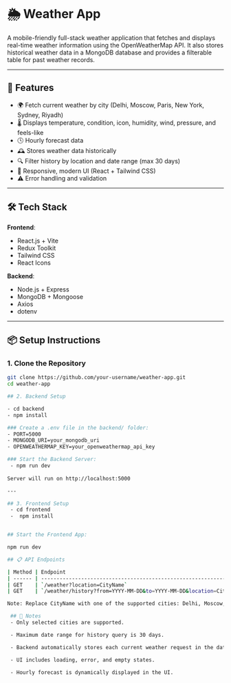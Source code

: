 # 🌦️ Weather App

A mobile-friendly full-stack weather application that fetches and displays real-time weather information using the OpenWeatherMap API. It also stores historical weather data in a MongoDB database and provides a filterable table for past weather records.

---

## 🚀 Features

- 🌍 Fetch current weather by city (Delhi, Moscow, Paris, New York, Sydney, Riyadh)
- 🌡️ Displays temperature, condition, icon, humidity, wind, pressure, and feels-like
- 🕓 Hourly forecast data
- 🕰️ Stores weather data historically
- 🔍 Filter history by location and date range (max 30 days)
- 📱 Responsive, modern UI (React + Tailwind CSS)
- ⚠️ Error handling and validation

---

## 🛠️ Tech Stack

**Frontend**:
- React.js + Vite
- Redux Toolkit
- Tailwind CSS
- React Icons

**Backend**:
- Node.js + Express
- MongoDB + Mongoose
- Axios
- dotenv

---

## 📦 Setup Instructions

### 1. Clone the Repository

```bash
git clone https://github.com/your-username/weather-app.git
cd weather-app

## 2. Backend Setup

- cd backend
- npm install

### Create a .env file in the backend/ folder:
- PORT=5000
- MONGODB_URI=your_mongodb_uri
- OPENWEATHERMAP_KEY=your_openweathermap_api_key

### Start the Backend Server:
 - npm run dev
 
Server will run on http://localhost:5000

---

## 3. Frontend Setup
 - cd frontend
 -  npm install


## Start the Frontend App:

npm run dev

## 📋 API Endpoints

| Method | Endpoint                                                           | Description                          |
| ------ | ------------------------------------------------------------------ | ------------------------------------ |
| GET    | `/weather?location=CityName`                                       | Fetch and store current weather      |
| GET    | `/weather/history?from=YYYY-MM-DD&to=YYYY-MM-DD&location=CityName` | Get filtered historical weather data |

Note: Replace CityName with one of the supported cities: Delhi, Moscow, Paris, New York, Sydney, Riyadh.

 ## 📌 Notes
 - Only selected cities are supported.

 - Maximum date range for history query is 30 days.

 - Backend automatically stores each current weather request in the database.

 - UI includes loading, error, and empty states.

 - Hourly forecast is dynamically displayed in the UI.